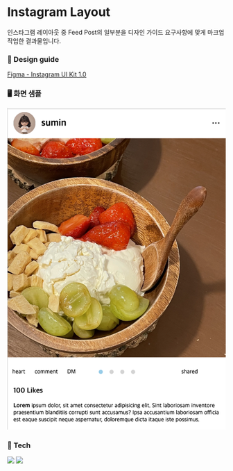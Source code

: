 # Instagram Layout

인스타그램 레이아웃 중 Feed Post의 일부분을 디자인 가이드 요구사항에 맞게 마크업 작업한 결과물입니다.

### 🎨 Design guide

[Figma - Instagram UI Kit 1.0](<https://www.figma.com/file/yABsGJOOnqdhEFx7cceyRx/Instagram-UI-Kit-1.0-(Community)?type=design&node-id=2162%3A6021&mode=design&t=rVcp8nanmv2EcChh-1>)

### 🖥️ 화면 샘플

![인스타그램 피드 레이아웃 화면 샘플](./img//readme.png)

### 🔨 Tech

<img src="https://img.shields.io/badge/html-E34F26?style=for-the-badge&logo=html5&logoColor=white">
<img src="https://img.shields.io/badge/css-1572B6?style=for-the-badge&logo=css3&logoColor=white">
